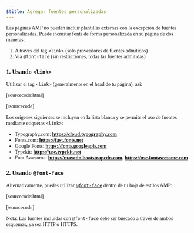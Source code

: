 ```yaml
---
$title: Agregar fuentes personalizadas
---
```


Las páginas AMP no pueden incluir plantillas externas con la excepción de fuentes personalizadas.
Puede incrustar fonts de forma personalizada en su página de dos maneras:

1. A través del tag `<link>` (solo proveedores de fuentes admitidos)
2. Via `@font-face` (sin restricciones, todas las fuentes admitidas)

### 1. Usando `<link>`

Utilizar el tag `<link>` (generalmente en el head de tu página), así:

[sourcecode:html]
<link rel="stylesheet" href="https://fonts.googleapis.com/css?family=Tangerine">
[/sourcecode]

Los orígenes siguientes se incluyen en la lista blanca y se permite el uso de fuentes mediante etiquetas `<link>`:

* Typography.com: **https://cloud.typography.com**
* Fonts.com: **https://fast.fonts.net**
* Google Fonts: **https://fonts.googleapis.com**
* Typekit: **https://use.typekit.net**
* Font Awesome: **https://maxcdn.bootstrapcdn.com**, **https://use.fontawesome.com**

### 2. Usando `@font-face`

Alternativamente, puedes utilizar [`@font-face`](https://developer.mozilla.org/es/docs/Web/CSS/@font-face) dentro de tu hoja de estilos AMP:

[sourcecode:html]
<style amp-custom>
  @font-face {
    font-family: "Bitstream Vera Serif Bold";
    src: url("https://somedomain.org/VeraSeBd.ttf");
  }

  body {
    font-family: "Bitstream Vera Serif Bold", serif;
  }
</style>
[/sourcecode]

Nota: Las fuentes incluídas con `@font-face` debe ser buscado a través de ambos esquemas, ya sea HTTP o HTTPS.

